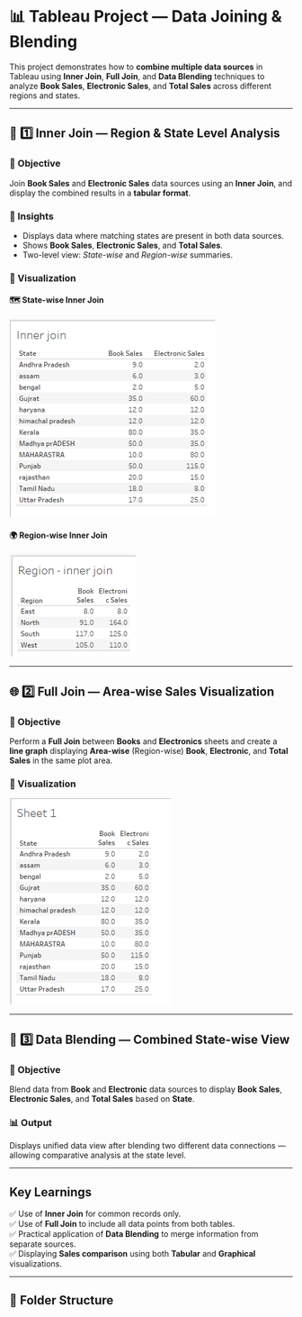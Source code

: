 # 📊 Tableau Project — Data Joining & Blending  

This project demonstrates how to **combine multiple data sources** in Tableau using **Inner Join**, **Full Join**, and **Data Blending** techniques to analyze **Book Sales**, **Electronic Sales**, and **Total Sales** across different regions and states.  

---

## 🧩 1️⃣ Inner Join — Region & State Level Analysis  

### 🔹 Objective  
Join **Book Sales** and **Electronic Sales** data sources using an **Inner Join**, and display the combined results in a **tabular format**.  

### 🔹 Insights  
- Displays data where matching states are present in both data sources.  
- Shows **Book Sales**, **Electronic Sales**, and **Total Sales**.  
- Two-level view: *State-wise* and *Region-wise* summaries.  

### 📸 Visualization  

#### 🗺️ State-wise Inner Join  
![Inner Join State Level](images/Screenshot%202025-10-30%20142904.png)

#### 🌍 Region-wise Inner Join  
![Inner Join Region Level](images/Screenshot%202025-10-30%20142917.png)

---

## 🌐 2️⃣ Full Join — Area-wise Sales Visualization  

### 🔹 Objective  
Perform a **Full Join** between **Books** and **Electronics** sheets and create a **line graph** displaying **Area-wise** (Region-wise) **Book**, **Electronic**, and **Total Sales** in the same plot area.  

### 📸 Visualization  
![Full Join Line Graph](images/Screenshot%202025-10-30%20150656.png)

---

## 🔄 3️⃣ Data Blending — Combined State-wise View  

### 🔹 Objective  
Blend data from **Book** and **Electronic** data sources to display **Book Sales**, **Electronic Sales**, and **Total Sales** based on **State**.  

### 📊 Output  
Displays unified data view after blending two different data connections — allowing comparative analysis at the state level.

---

## Key Learnings  

✅ Use of **Inner Join** for common records only.  
✅ Use of **Full Join** to include all data points from both tables.  
✅ Practical application of **Data Blending** to merge information from separate sources.  
✅ Displaying **Sales comparison** using both **Tabular** and **Graphical** visualizations.  

---

## 📂 Folder Structure  

